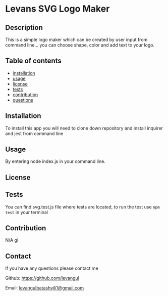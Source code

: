
  # Levans SVG Logo Maker 

  ## Description

  This is a simple logo maker which can be created by user input from command line... you can choose shape, color and add text to your logo. 

  ## Table of contents

  - [installation](#installation)
  - [usage](#usage)
  - [license](#license)
  - [tests](#tests)
  - [contribution](#contribution)
  - [questions](#questions)

  ## Installation

  To install this app you will need to clone down repository and install inquirer and jest from command line

  ## Usage

  By entering node index.js in your command line.
  
  
  ## License
 

  ## Tests

  You can find svg.test.js  file where tests are located, to run the test use `npm test` in your terminal

  ## Contribution

  N/A
  gi
  ## Contact

  If you have any questions please contact me

  Github: https://github.com/levangul 

  Email: levangulbatashvili1@gmail.com
